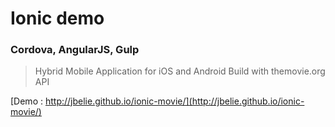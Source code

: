 # Ionic demo
### Cordova, AngularJS, Gulp

> Hybrid Mobile Application for iOS and Android
Build with themovie.org API

[Demo : http://jbelie.github.io/ionic-movie/](http://jbelie.github.io/ionic-movie/)
